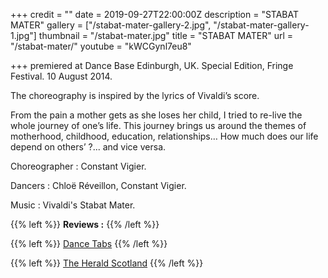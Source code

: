 +++
credit = ""
date = 2019-09-27T22:00:00Z
description = "STABAT MATER"
gallery = ["/stabat-mater-gallery-2.jpg", "/stabat-mater-gallery-1.jpg"]
thumbnail = "/stabat-mater.jpg"
title = "STABAT MATER"
url = "/stabat-mater/"
youtube = "kWCGynl7eu8"

+++
premiered at Dance Base Edinburgh, UK. Special Edition, Fringe Festival. 10 August 2014.

The choreography is inspired by the lyrics of Vivaldi’s score.

From the pain a mother gets as she loses her child, I tried to re-live the whole journey of one’s life. This journey brings us around the themes of motherhood, childhood, education, relationships… How much does our life depend on others’ ?... and vice versa.

Choreographer : Constant Vigier.

Dancers : Chloë Réveillon, Constant Vigier.

Music : Vivaldi's Stabat Mater.

{{% left %}} **Reviews :** {{% /left %}}

{{% left %}} [Dance Tabs](http://dancetabs.com/2014/08/vtdance-scottish-ballet-dance-artists-iwitness-special-edition-edinburgh/) {{% /left %}}

{{% left %}} [The Herald Scotland](http://www.heraldscotland.com/arts_ents/13174957.Fringe_Dance__Reviews/) {{% /left %}}